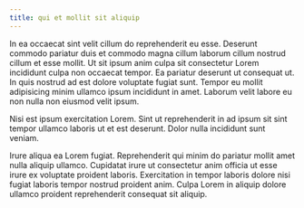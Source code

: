 ```yaml
---
title: qui et mollit sit aliquip
---
```


In ea occaecat sint velit cillum do reprehenderit eu esse. Deserunt commodo pariatur duis et commodo magna cillum laborum cillum nostrud cillum et esse mollit. Ut sit ipsum anim culpa sit consectetur Lorem incididunt culpa non occaecat tempor. Ea pariatur deserunt ut consequat ut. In quis nostrud ad est dolore voluptate fugiat sunt. Tempor eu mollit adipisicing minim ullamco ipsum incididunt in amet. Laborum velit labore eu non nulla non eiusmod velit ipsum.

Nisi est ipsum exercitation Lorem. Sint ut reprehenderit in ad ipsum sit sint tempor ullamco laboris ut et est deserunt. Dolor nulla incididunt sunt veniam.

Irure aliqua ea Lorem fugiat. Reprehenderit qui minim do pariatur mollit amet nulla aliquip ullamco. Cupidatat irure ut consectetur anim officia ut esse irure ex voluptate proident laboris. Exercitation in tempor laboris dolore nisi fugiat laboris tempor nostrud proident anim. Culpa Lorem in aliquip dolore ullamco proident reprehenderit consequat sit aliquip.